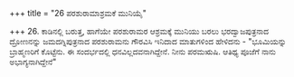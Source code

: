 +++
title = "26 ಪರಶುರಾಮಾಶ್ರಮಕೆ ಮುನಿಯೈ"

+++
26. ಕಾಡಿನಲ್ಲಿ ಬರುತ್ತ, ಹಾಗೆಯೇ ಪರಶುರಾಮರ ಆಶ್ರಮಕ್ಕೆ ಮುನಿಯು ಬರಲು ಭರದ್ವಾಜಪುತ್ರನಾದ ದ್ರೋಣನನ್ನು ಜಮದಗ್ನಿಪುತ್ರನಾದ ಪರಶುರಾಮನು ಗೌರವಿಸಿ ಇನಿದಾದ ಮಾತುಗಳಿಂದ ಹೇಳಿದನು - "ಭೂಮಿಯನ್ನು ಬ್ರಾಹ್ಮಣರಿಗೆ ಕೊಟ್ಟೆನು. ಈ ಸಂದರ್ಭದಲ್ಲಿ ಧನವಿಲ್ಲದವನಾಗಿದ್ದೇನೆ. ನೀನು ಪರಮಋಷಿ. ಆತಿಥ್ಯ ಪೂಜೆಗೆ ನಾನು ಅಭಾಗ್ಯನಾಗಿದ್ದೇನೆ"